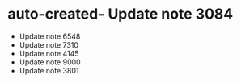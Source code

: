 # auto-created- Update note 3084
- Update note 6548
- Update note 7310
- Update note 4145
- Update note 9000
- Update note 3801
